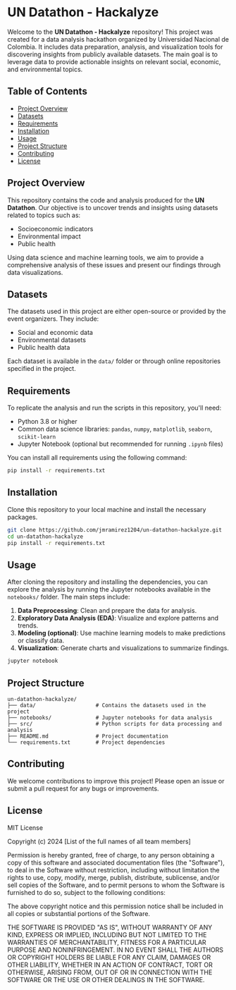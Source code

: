 # UN Datathon - Hackalyze

Welcome to the **UN Datathon - Hackalyze** repository! This project was created for a data analysis hackathon organized by Universidad Nacional de Colombia. It includes data preparation, analysis, and visualization tools for discovering insights from publicly available datasets. The main goal is to leverage data to provide actionable insights on relevant social, economic, and environmental topics.

## Table of Contents
- [Project Overview](#project-overview)
- [Datasets](#datasets)
- [Requirements](#requirements)
- [Installation](#installation)
- [Usage](#usage)
- [Project Structure](#project-structure)
- [Contributing](#contributing)
- [License](#license)

## Project Overview

This repository contains the code and analysis produced for the **UN Datathon**. Our objective is to uncover trends and insights using datasets related to topics such as:
- Socioeconomic indicators
- Environmental impact
- Public health

Using data science and machine learning tools, we aim to provide a comprehensive analysis of these issues and present our findings through data visualizations.

## Datasets

The datasets used in this project are either open-source or provided by the event organizers. They include:
- Social and economic data
- Environmental datasets
- Public health data

Each dataset is available in the `data/` folder or through online repositories specified in the project.

## Requirements

To replicate the analysis and run the scripts in this repository, you'll need:
- Python 3.8 or higher
- Common data science libraries: `pandas`, `numpy`, `matplotlib`, `seaborn`, `scikit-learn`
- Jupyter Notebook (optional but recommended for running `.ipynb` files)

You can install all requirements using the following command:

```bash
pip install -r requirements.txt
```

## Installation

Clone this repository to your local machine and install the necessary packages.

```bash
git clone https://github.com/jmramirez1204/un-datathon-hackalyze.git
cd un-datathon-hackalyze
pip install -r requirements.txt
```

## Usage

After cloning the repository and installing the dependencies, you can explore the analysis by running the Jupyter notebooks available in the `notebooks/` folder. The main steps include:

1. **Data Preprocessing**: Clean and prepare the data for analysis.
2. **Exploratory Data Analysis (EDA)**: Visualize and explore patterns and trends.
3. **Modeling (optional)**: Use machine learning models to make predictions or classify data.
4. **Visualization**: Generate charts and visualizations to summarize findings.

```bash
jupyter notebook
```

## Project Structure

```
un-datathon-hackalyze/
├── data/                   # Contains the datasets used in the project
├── notebooks/              # Jupyter notebooks for data analysis
├── src/                    # Python scripts for data processing and analysis
├── README.md               # Project documentation
└── requirements.txt        # Project dependencies
```

## Contributing

We welcome contributions to improve this project! Please open an issue or submit a pull request for any bugs or improvements.

## License

MIT License

Copyright (c) 2024 [List of the full names of all team members]

Permission is hereby granted, free of charge, to any person obtaining a copy of
this software and associated documentation files (the "Software"), to deal in the
Software without restriction, including without limitation the rights to use, copy,
modify, merge, publish, distribute, sublicense, and/or sell copies of the Software,
and to permit persons to whom the Software is furnished to do so, subject to the
following conditions:

The above copyright notice and this permission notice shall be included in all
copies or substantial portions of the Software.

THE SOFTWARE IS PROVIDED "AS IS", WITHOUT WARRANTY OF ANY KIND, EXPRESS OR IMPLIED,
INCLUDING BUT NOT LIMITED TO THE WARRANTIES OF MERCHANTABILITY, FITNESS FOR A 
PARTICULAR PURPOSE AND NONINFRINGEMENT. IN NO EVENT SHALL THE AUTHORS OR COPYRIGHT
HOLDERS BE LIABLE FOR ANY CLAIM, DAMAGES OR OTHER LIABILITY, WHETHER IN AN ACTION OF
CONTRACT, TORT OR OTHERWISE, ARISING FROM, OUT OF OR IN CONNECTION WITH THE SOFTWARE
OR THE USE OR OTHER DEALINGS IN THE SOFTWARE.
